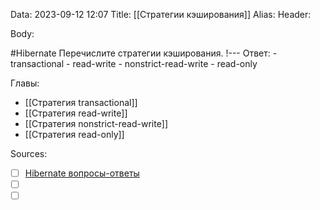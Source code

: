 
Data: 2023-09-12 12:07
Title: [[Стратегии кэширования]]
Alias:
Header:




Body:



#Hibernate 
Перечислите стратегии кэширования.
!---
Ответ:
	- transactional
	- read-write
	- nonstrict-read-write
	- read-only




Главы:
- [[Стратегия transactional]]
- [[Стратегия read-write]]
- [[Стратегия nonstrict-read-write]]
- [[Стратегия read-only]]


Sources:
- [ ] [Hibernate вопросы-ответы](https://docs.google.com/document/d/104EUUT-gv7xSalJlJu0DInzlyCVFjC5Sz2gcDoVtfyE/edit)
- [ ] []()
- [ ] []()
